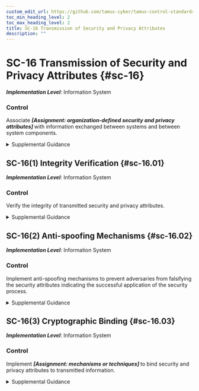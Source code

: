 ```yaml
---
custom_edit_url: https://github.com/tamus-cyber/tamus-control-standards/tree/main/content/tamus.edu/TAMUS_profile.xml
toc_min_heading_level: 2
toc_max_heading_level: 2
title: SC-16 Transmission of Security and Privacy Attributes
description: ""
---
```


# SC-16 Transmission of Security and Privacy Attributes {#sc-16}

_**Implementation Level**_: Information System

### Control

Associate <strong title="sc-16_prm_1"> <em>[Assignment: organization-defined security and privacy attributes]</em> </strong> with information exchanged between systems and between system components.

<details>
  <summary>Supplemental Guidance</summary>

Security and privacy attributes can be explicitly or implicitly associated with the information contained in organizational systems or system components. Attributes are abstractions that represent the basic properties or characteristics of an entity with respect to protecting information or the management of personally identifiable information. Attributes are typically associated with internal data structures, including records, buffers, and files within the system. Security and privacy attributes are used to implement access control and information flow control policies; reflect special dissemination, management, or distribution instructions, including permitted uses of personally identifiable information; or support other aspects of the information security and privacy policies. Privacy attributes may be used independently or in conjunction with security attributes.

</details>

## SC-16(1) Integrity Verification {#sc-16.01}

_**Implementation Level**_: Information System

### Control

Verify the integrity of transmitted security and privacy attributes.

<details>
  <summary>Supplemental Guidance</summary>

Part of verifying the integrity of transmitted information is ensuring that security and privacy attributes that are associated with such information have not been modified in an unauthorized manner. Unauthorized modification of security or privacy attributes can result in a loss of integrity for transmitted information.

</details>

## SC-16(2) Anti-spoofing Mechanisms {#sc-16.02}

_**Implementation Level**_: Information System

### Control

Implement anti-spoofing mechanisms to prevent adversaries from falsifying the security attributes indicating the successful application of the security process.

<details>
  <summary>Supplemental Guidance</summary>

Some attack vectors operate by altering the security attributes of an information system to intentionally and maliciously implement an insufficient level of security within the system. The alteration of attributes leads organizations to believe that a greater number of security functions are in place and operational than have actually been implemented.

</details>

## SC-16(3) Cryptographic Binding {#sc-16.03}

_**Implementation Level**_: Information System

### Control

Implement <strong title="sc-16.03_odp"> <em>[Assignment: mechanisms or techniques]</em> </strong> to bind security and privacy attributes to transmitted information.

<details>
  <summary>Supplemental Guidance</summary>

Cryptographic mechanisms and techniques can provide strong security and privacy attribute binding to transmitted information to help ensure the integrity of such information.

</details>


